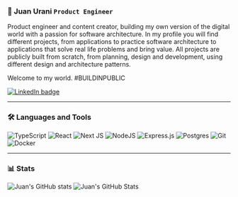 ### 👷 Juan Urani **`Product Engineer`**  

Product engineer and content creator, building my own version of the digital world with a passion for software architecture. In my profile you will find different projects, from applications to practice software architecture to applications that solve real life problems and bring value. All projects are publicly built from scratch, from planning, design and development, using different design and architecture patterns. 

Welcome to my world. #BUILDINPUBLIC

<a href="https://www.linkedin.com/in/juanurani/" target="_blank">
  <img alt="LinkedIn badge" title="LinkedIn profile" src="https://img.shields.io/badge/linkedin-%230077B5.svg?style=for-the-badge&logo=linkedin&logoColor=white"/>
</a> 

---

### 🛠️ Languages and Tools

![TypeScript](https://img.shields.io/badge/typescript-%23007ACC.svg?style=for-the-badge&logo=typescript&logoColor=white)
![React](https://img.shields.io/badge/react-%2320232a.svg?style=for-the-badge&logo=react&logoColor=%2361DAFB)
![Next JS](https://img.shields.io/badge/Next-black?style=for-the-badge&logo=next.js&logoColor=white)
![NodeJS](https://img.shields.io/badge/node.js-6DA55F?style=for-the-badge&logo=node.js&logoColor=white)
![Express.js](https://img.shields.io/badge/express.js-%23404d59.svg?style=for-the-badge&logo=express&logoColor=%2361DAFB)
![Postgres](https://img.shields.io/badge/postgres-%23316192.svg?style=for-the-badge&logo=postgresql&logoColor=white)
![Git](https://img.shields.io/badge/git-%23F05033.svg?style=for-the-badge&logo=git&logoColor=white)
![Docker](https://img.shields.io/badge/docker-%230db7ed.svg?style=for-the-badge&logo=docker&logoColor=white)

---

### 📊 Stats
![Juan's GitHub stats](https://github-readme-stats.vercel.app/api?username=juanuranidev&show_icons=true&theme=dark&hide_border=true)
![Juan's GitHub Stats](https://github-readme-streak-stats.herokuapp.com/?user=juanuranidev&theme=dark&hide_border=true)


